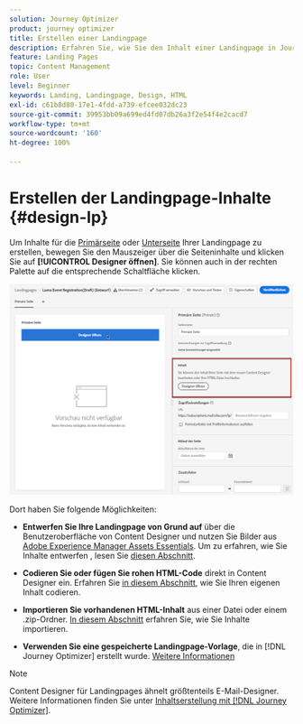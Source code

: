```yaml
---
solution: Journey Optimizer
product: journey optimizer
title: Erstellen einer Landingpage
description: Erfahren Sie, wie Sie den Inhalt einer Landingpage in Journey Optimizer erstellen
feature: Landing Pages
topic: Content Management
role: User
level: Beginner
keywords: Landing, Landingpage, Design, HTML
exl-id: c61b8d80-17e1-4fdd-a739-efcee032dc23
source-git-commit: 39953bb09a699ed4fd07db26a3f2e54f4e2cacd7
workflow-type: tm+mt
source-wordcount: '160'
ht-degree: 100%

---
```


# Erstellen der Landingpage-Inhalte {#design-lp}

Um Inhalte für die [Primärseite](create-lp.md#configure-primary-page) oder [Unterseite](create-lp.md#configure-subpages) Ihrer Landingpage zu erstellen, bewegen Sie den Mauszeiger über die Seiteninhalte und klicken Sie auf **[!UICONTROL Designer öffnen]**. Sie können auch in der rechten Palette auf die entsprechende Schaltfläche klicken.

![](assets/lp_open-designer.png)

Dort haben Sie folgende Möglichkeiten:

* **Entwerfen Sie Ihre Landingpage von Grund auf** über die Benutzeroberfläche von Content Designer und nutzen Sie Bilder aus [Adobe Experience Manager Assets Essentials](../content-management/assets-essentials.md). Um zu erfahren, wie Sie Inhalte entwerfen <!--or use built-in templates-->, lesen Sie [diesen Abschnitt](../email/content-from-scratch.md).

* **Codieren Sie oder fügen Sie rohen HTML-Code** direkt in Content Designer ein. Erfahren Sie [in diesem Abschnitt](../email/code-content.md), wie Sie Ihren eigenen Inhalt codieren.

* **Importieren Sie vorhandenen HTML-Inhalt** aus einer Datei oder einem .zip-Ordner. [In diesem Abschnitt](../email/existing-content.md) erfahren Sie, wie Sie Inhalte importieren.

* **Verwenden Sie eine gespeicherte Landingpage-Vorlage**, die in [!DNL Journey Optimizer] erstellt wurde. [Weitere Informationen](lp-templates.md)

>[!NOTE]
>
>Content Designer für Landingpages ähnelt größtenteils E-Mail-Designer. Weitere Informationen finden Sie unter [Inhaltserstellung mit  [!DNL Journey Optimizer]](../email/get-started-email-design.md).
